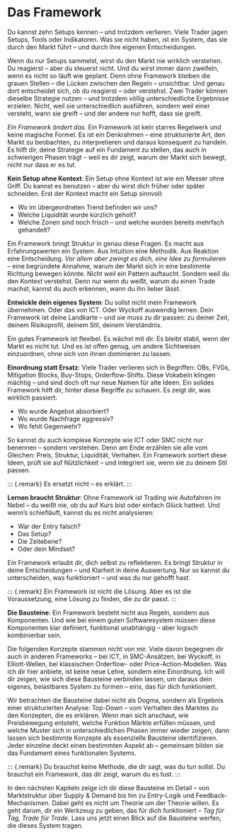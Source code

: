 # Das Framework

Du kannst zehn Setups kennen – und trotzdem verlieren. Viele Trader jagen Setups, Tools oder Indikatoren. Was sie nicht haben, ist ein System, das sie durch den Markt führt – und durch ihre eigenen Entscheidungen.

Wenn du nur Setups sammelst, wirst du den Markt nie wirklich verstehen. Du reagierst – aber du steuerst nicht. Und du wirst immer dann zweifeln, wenn es nicht so läuft wie geplant. Denn ohne Framework bleiben die grauen Stellen – die Lücken zwischen den  Regeln – unsichtbar. Und genau dort entscheidet sich, ob du reagierst – oder verstehst. Zwei Trader können dieselbe Strategie nutzen – und trotzdem völlig unterschiedliche Ergebnisse erzielen. Nicht, weil sie unterschiedlich ausführen, sondern weil einer versteht, wann sie greift – und der andere nur hofft, dass sie greift.

_Ein Framework ändert das._ Ein Framework ist kein starres Regelwerk und keine magische Formel. Es ist ein Denkrahmen – eine strukturierte Art, den Markt zu beobachten, zu interpretieren und daraus konsequent zu handeln. Es hilft dir, deine Strategie auf ein Fundament zu stellen, das auch in schwierigen Phasen trägt –
weil es dir zeigt, warum der Markt sich bewegt, nicht nur dass er es tut.

**Kein Setup ohne Kontext**: Ein Setup ohne Kontext ist wie ein Messer ohne Griff. Du kannst es benutzen – aber du wirst dich früher oder später schneiden.  Erst der Kontext macht ein Setup sinnvoll:

- Wo im übergeordneten Trend befinden wir uns?
- Welche Liquidität wurde kürzlich geholt?
- Welche Zonen sind noch frisch – und welche wurden bereits mehrfach gehandelt?

Ein Framework bringt Struktur in genau diese Fragen. Es macht aus Erfahrungswerten ein System. Aus Intuition eine Methodik. Aus Reaktion eine Entscheidung. _Vor allem aber zwingt es dich, eine Idee zu formulieren_ – eine begründete Annahme, warum der Markt sich in eine bestimmte Richtung bewegen könnte. Nicht weil ein Pattern auftaucht. Sondern weil du den Kontext verstehst. Denn nur wenn du weißt, warum du einen Trade machst, kannst du auch erkennen, wann du ihn lieber lässt.

**Entwickle dein eigenes System**: Du sollst nicht mein Framework übernehmen. Oder das von ICT. Oder Wyckoff auswendig lernen. Dein Framework ist deine Landkarte – und sie muss zu dir passen: zu deiner Zeit, deinem Risikoprofil, deinem Stil, deinem Verständnis.

Ein gutes Framework ist flexibel. Es wächst mit dir. Es bleibt stabil, wenn der Markt es nicht tut. Und es ist offen genug, um andere Sichtweisen einzuordnen, ohne sich von ihnen dominieren zu lassen.

**Einordnung statt Ersatz**: Viele Trader verlieren sich in Begriffen: OBs, FVGs, Mitigation Blocks, Buy-Stops, Orderflow-Shifts. Diese Vokabeln klingen mächtig – und sind doch oft nur neue Namen für alte Ideen. Ein solides Framework hilft dir, hinter diese Begriffe zu schauen. Es zeigt dir, was wirklich passiert:

- Wo wurde Angebot absorbiert?
- Wo wurde Nachfrage aggressiv?
- Wo fehlt Gegenwehr?

So kannst du auch komplexe Konzepte wie ICT oder SMC nicht nur benennen – sondern verstehen. Denn am Ende erzählen sie alle vom Gleichen: Preis, Struktur, Liquidität, Verhalten. Ein Framework sortiert diese Ideen, prüft sie auf Nützlichkeit – und integriert sie, wenn sie zu deinem Stil passen.

::: {.remark}
Es ersetzt nicht – es erklärt.
:::

**Lernen braucht Struktur**: Ohne Framework ist Trading wie Autofahren im Nebel –
du weißt nie, ob du auf Kurs bist oder einfach Glück hattest. Und wenn’s schiefläuft, kannst du es nicht analysieren:

- War der Entry falsch?
- Das Setup?
- Die Zeitebene?
- Oder dein Mindset?

Ein Framework erlaubt dir, dich selbst zu reflektieren. Es bringt Struktur in deine Entscheidungen – und Klarheit in deine Auswertung. Nur so kannst du unterscheiden, was funktioniert – und was du nur gehofft hast.

::: {.remark}
Ein Framework ist nicht die Lösung.
Aber es ist die Voraussetzung, eine Lösung zu finden, die zu dir passt.
:::

**Die Bausteine**: Ein Framework besteht nicht aus Regeln, sondern aus Komponenten.
Und wie bei einem guten Softwaresystem müssen diese Komponenten klar definiert, funktional unabhängig – aber logisch kombinierbar sein.

Die folgenden Konzepte stammen nicht von mir. Viele davon begegnen dir auch in anderen Frameworks – bei ICT, in SMC-Ansätzen, bei Wyckoff, in Elliott-Wellen, bei klassischen Orderflow- oder Price-Action-Modellen. Was ich dir hier anbiete, ist keine neue Lehre, sondern eine Einordnung. Ich will dir zeigen, wie sich diese Bausteine verbinden lassen, um daraus dein eigenes, belastbares System zu formen – eins, das für dich funktioniert.

Wir betrachten die Bausteine dabei nicht als Dogma, sondern als Ergebnis einer strukturierten Analyse: Top-Down – vom Verhalten des Marktes zu den Konzepten, die es erklären. Wenn man sich anschaut, wie Preisbewegung entsteht, welche Funktion Märkte erfüllen müssen, und welche Muster sich in unterschiedlichen Phasen immer wieder zeigen, dann lassen sich bestimmte Konzepte als essenzielle Bausteine identifizieren.
Jeder einzelne deckt einen bestimmten Aspekt ab – gemeinsam bilden sie das Fundament eines funktionalen Systems.

::: {.remark}
Du brauchst keine Methode, die dir sagt, was du tun sollst.
Du brauchst ein Framework, das dir zeigt, warum du es tust.
:::

In den nächsten Kapiteln zeige ich dir diese Bausteine im Detail – von Marktstruktur über Supply & Demand bis hin zu Entry-Logik und Feedback-Mechanismen. Dabei geht es nicht um Theorie um der Theorie willen. Es geht darum, dir ein Werkzeug zu geben, das für dich funktioniert – _Tag für Tag, Trade für Trade_. Lass uns jetzt einen Blick auf die Bausteine werfen, die dieses System tragen.
